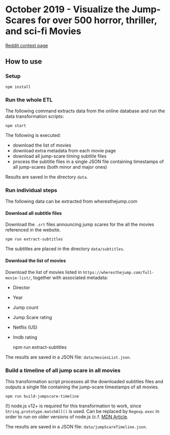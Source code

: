 # October 2019 - Visualize the Jump-Scares for over 500 horror, thriller, and sci-fi Movies

[Reddit contest page](https://www.reddit.com/r/dataisbeautiful/comments/dei68x/battle_dataviz_battle_for_the_month_of_october/)

## How to use

### Setup

    npm install
    
### Run the whole ETL

The following command extracts data from the online database and run the data transformation scripts:

    npm start

The following is executed:

* download the list of movies
* download extra metadata from each movie page
* download all jump-scare timing subtitle files
* process the subtitle files in a single JSON file containing timestamps of all jump-scares (both minor and major ones)

Results are saved in the directory `data`.


### Run individual steps

The following data can be extracted from wheresthejump.com

#### Download all subtitle files

Download the `.srt` files announcing jump scares for the all the movies referenced in the website.

    npm run extract-subtitles
    
The subtitles are placed in the directory `data/subtitles`.

#### Download the list of movies

Download the list of movies listed in `https://wheresthejump.com/full-movie-list/`, together with associated metadata:

* Director
* Year
* Jump count
* Jump Scare rating
* Netflix (US)
* Imdb rating

    npm run extract-subtitles

The results are saved in a JSON file: `data/moviesList.json`.

### Build a timeline of all jump scare in all movies

This transformation script processes all the downloaded subtitles files and outputs a single file containing the jump-scare timestamps of all movies.

    npm run build-jumpscare-timeline

(!) node.js v12+ is required for this transformation to work, since `String.prototype.matchAll()` is used. Can be replaced by `Regexp.exec` in order to run on older versions of node.js (c.f. [MDN Article](https://developer.mozilla.org/en-US/docs/Web/JavaScript/Reference/Global_Objects/String/matchAll).


The results are saved in a JSON file: `data/jumpScareTimeline.json`.

